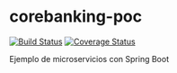 # corebanking-poc

[![Build Status](https://travis-ci.org/danielcastilla/corebanking-poc.svg?branch=master)](https://travis-ci.org/danielcastilla/corebanking-poc)
[![Coverage Status](https://coveralls.io/repos/github/danielcastilla/corebanking-poc/badge.svg?branch=master)](https://coveralls.io/github/danielcastilla/corebanking-poc?branch=master)

Ejemplo de microservicios con Spring Boot